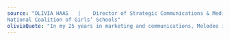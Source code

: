 ```yaml
---
source: "OLIVIA HAAS   |    Director of Strategic Communications & Media, 
National Coalition of Girls’ Schools"
oliviaQuote: "In my 25 years in marketing and communications, Melodee is hands down the all-around strongest designer with which I’ve ever had the pleasure of partnering. Not only does she have inspiring creative chops, she is detail-oriented, incredibly responsive, and has never missed a deadline in the six years we have worked together. She also brings to the table extensive print production knowledge and resources to support her clients from conception to&nbsp;delivery."
---
```

